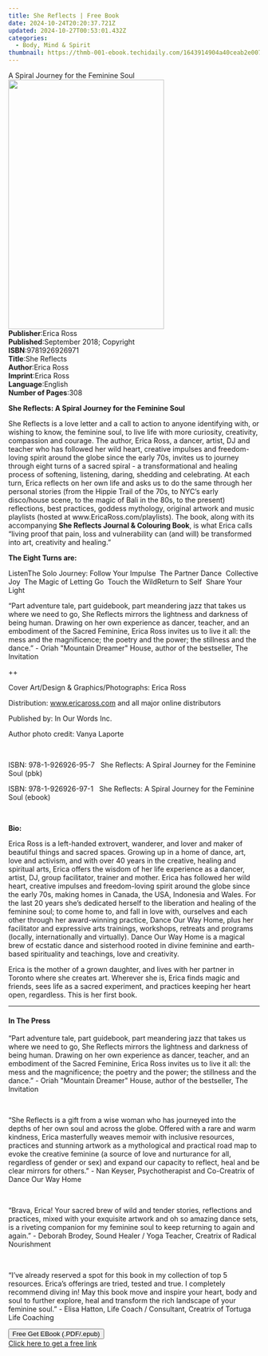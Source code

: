 ```yaml
---
title: She Reflects | Free Book
date: 2024-10-24T20:20:37.721Z
updated: 2024-10-27T00:53:01.432Z
categories:
  - Body, Mind & Spirit
thumbnail: https://thmb-001-ebook.techidaily.com/1643914904a40ceab2e00799776da6aa66f684657075fe7627eb911699b1e6f3.jpg
---
```

<main id="book-container">
  <div class="flex flex-col">
    <div class="book-brief flex-1 py-6 px-4 sm:p-6 md:py-10 md:px-8">
      <!-- brief-->
      <div class="book-brief-main">A Spiral Journey for the Feminine Soul</div>
    </div>
    <div
      class="book-meta-info flex-1 grid gap-4 col-start-1 col-end-3 row-start-1 sm:mb-6 sm:grid-cols-4 lg:gap-6 lg:col-start-2 lg:row-end-6 lg:row-span-6 lg:mb-0"
    >
      <div
        class="book-meta-info-left place-content-center mt-4 p-4 text-sm leading-6 col-start-2 col-span-2 dark:text-slate-400"
      >
        <img
          class="w-full h-500 object-cover rounded-lg sm:h-255 sm:col-span-2 lg:col-span-full"
          src="https://img-001-ebook.techidaily.com/92974eb765986374355de1814fa2182655fbf6ca52e7f9ff517d3a342794e8c9.jpg"
          alt=""
          width="312"
          height="500"
        />
      </div>
      <div
        class="book-meta-info-right mt-2 col-start-1 row-start-2 col-span-3 self-center"
      >
        <!-- meta data  -->
        <div class="flex flex-col px-4 md:px-8">
          <div class="flex-1">
            <strong>Publisher</strong>:<span class="px-2">Erica Ross</span>
          </div>
          <div class="flex-1">
            <strong>Published</strong>:<span class="px-2"
              >September 2018; Copyright</span
            >
          </div>
          <div class="flex-1">
            <strong>ISBN</strong>:<span class="px-2">9781926926971</span>
          </div>
          <div class="flex-1">
            <strong>Title</strong>:<span class="px-2">She Reflects</span>
          </div>
          <div class="flex-1">
            <strong>Author</strong>:<span class="px-2">Erica Ross</span>
          </div>
          <div class="flex-1">
            <strong>Imprint</strong>:<span class="px-2">Erica Ross</span>
          </div>
          <div class="flex-1">
            <strong>Language</strong>:<span class="px-2">English</span>
          </div>
          <div class="flex-1">
            <strong>Number of Pages</strong>:<span class="px-2">308</span>
          </div>
        </div>
      </div>
    </div>
    <div class="book-description flex-1 py-6 px-4 sm:p-6 md:py-10 md:px-8">
      <div class="book-description-main">
        <div accordion-content="" id="description">
          <p>
            <strong
              >She Reflects: A Spiral Journey for the Feminine Soul</strong
            >
          </p>
          <p>
            She Reflects is a love letter and a call to action to anyone
            identifying with, or wishing to know, the feminine soul, to live
            life with more curiosity, creativity, compassion and courage. The
            author, Erica Ross, a dancer, artist, DJ and teacher who has
            followed her wild heart, creative impulses and freedom-loving spirit
            around the globe since the early 70s, invites us to journey through
            eight turns of a sacred spiral - a transformational and healing
            process of softening, listening, daring, shedding and celebrating.
            At each turn, Erica reflects on her own life and asks us to do the
            same through her personal stories (from the Hippie Trail of the 70s,
            to NYC’s early disco/house scene, to the magic of Bali in the 80s,
            to the present) reflections, best practices, goddess mythology,
            original artwork and music playlists (hosted at
            www.EricaRoss.com/playlists). The book, along with its accompanying
            <strong>She Reflects Journal &amp; Colouring Book</strong>, is what
            Erica calls “living proof that pain, loss and vulnerability can (and
            will) be transformed into art, creativity and healing.”
          </p>
          <p><strong>The Eight Turns are:</strong></p>
          ListenThe Solo Journey: Follow Your Impulse&nbsp;&nbsp;The Partner
          Dance&nbsp;&nbsp;Collective Joy&nbsp;&nbsp;The Magic of Letting
          Go&nbsp;&nbsp;Touch the WildReturn to Self&nbsp;&nbsp;Share Your
          Light&nbsp;&nbsp;
          <p>
            “Part adventure tale, part guidebook, part meandering jazz that
            takes us where we need to go, She Reflects mirrors the lightness and
            darkness of being human. Drawing on her own experience as dancer,
            teacher, and an embodiment of the Sacred Feminine, Erica Ross
            invites us to live it all: the mess and the magnificence; the poetry
            and the power; the stillness and the dance.” - Oriah "Mountain
            Dreamer" House, author of the bestseller, The Invitation
          </p>
          <p>++</p>
          <p>Cover Art/Design &amp; Graphics/Photographs: Erica Ross</p>
          <p>
            Distribution: <u><span>www.ericaross.com</span></u> and all major
            online distributors
          </p>
          <p>Published by: In Our Words Inc.</p>
          <p>Author photo credit:&nbsp;Vanya Laporte</p>
          <p>&nbsp;</p>
          <p>
            ISBN: 978-1-926926-95-7&nbsp;&nbsp; She Reflects: A Spiral Journey
            for the Feminine Soul (pbk)
          </p>
          <p>
            ISBN: 978-1-926926-97-1&nbsp;&nbsp; She Reflects: A Spiral Journey
            for the Feminine Soul (ebook)
          </p>
          <p>&nbsp;</p>
          <p><strong>Bio:</strong></p>
          <p>
            Erica Ross is a left-handed extrovert, wanderer, and lover and maker
            of beautiful things and sacred spaces. Growing up in a home of
            dance, art, love and activism, and with over 40 years in the
            creative, healing and spiritual arts, Erica offers the wisdom of her
            life experience as a dancer, artist, DJ, group facilitator, trainer
            and mother. Erica has followed her wild heart, creative impulses and
            freedom-loving spirit around the globe since the early 70s, making
            homes in Canada, the USA, Indonesia and Wales. For the last 20 years
            she’s dedicated herself to the liberation and healing of the
            feminine soul; to come home to, and fall in love with, ourselves and
            each other through her award-winning practice, Dance Our Way Home,
            plus her facilitator and expressive arts trainings, workshops,
            retreats and programs (locally, internationally and virtually).
            Dance Our Way Home is a magical brew of ecstatic dance and
            sisterhood rooted in divine feminine and earth-based spirituality
            and teachings, love and creativity.
          </p>
          <p>
            Erica is the mother of a grown daughter, and lives with her partner
            in Toronto where she creates art. Wherever she is, Erica finds magic
            and friends, sees life as a sacred experiment, and practices keeping
            her heart open, regardless. This is her first book.
          </p>
        </div>
        <div class="accordion-fader"></div>
      </div>
    </div>
    <div class="book-excerpts flex-1 py-6 px-4 sm:p-6 md:py-10 md:px-8">
      <!-- excerpts-->
      <div class="book-excerpts-main">
        <hr />
        <h4 class="placeholder placeholder-heading">
          <span>In The Press</span>
        </h4>
        <p></p>
        <p>
          “Part adventure tale, part guidebook, part meandering jazz that takes
          us where we need to go, She Reflects mirrors the lightness and
          darkness of being human. Drawing on her own experience as dancer,
          teacher, and an embodiment of the Sacred Feminine, Erica Ross invites
          us to live it all: the mess and the magnificence; the poetry and the
          power; the stillness and the dance.” - Oriah "Mountain Dreamer" House,
          author of the bestseller, The Invitation
        </p>
        <p>&nbsp;</p>
        <p>
          “She Reflects is a gift from a wise woman who has journeyed into the
          depths of her own soul and across the globe. Offered with a rare and
          warm kindness, Erica masterfully weaves memoir with inclusive
          resources, practices and stunning artwork as a mythological and
          practical road map to evoke the creative feminine (a source of love
          and nurturance for all, regardless of gender or sex) and expand our
          capacity to reflect, heal and be clear mirrors for others.” - Nan
          Keyser, Psychotherapist and Co-Creatrix of Dance Our Way Home
        </p>
        <p>&nbsp;</p>
        <p>
          “Brava, Erica! Your sacred brew of wild and tender stories,
          reflections and practices, mixed with your exquisite artwork and oh so
          amazing dance sets, is a riveting companion for my feminine soul to
          keep returning to again and again.” - Deborah Brodey, Sound Healer /
          Yoga Teacher, Creatrix of Radical Nourishment
        </p>
        <p>&nbsp;</p>
        <p>
          “I’ve already reserved a spot for this book in my collection of top 5
          resources. Erica’s offerings are tried, tested and true. I completely
          recommend diving in! May this book move and inspire your heart, body
          and soul to further explore, heal and transform the rich landscape of
          your feminine soul.” - Elisa Hatton, Life Coach / Consultant, Creatrix
          of Tortuga Life Coaching
        </p>
        <p></p>
      </div>
    </div>
    <div
      class="book-about-author flex-1 py-6 px-4 sm:p-6 md:py-10 md:px-8"
    ></div>
    <div class="book-free-get flex-1 py-6 px-4 sm:p-6 md:py-10 md:px-8">
      <button
        id="btn-free-get"
        class="bg-blue-500 hover:bg-blue-700 text-white font-bold py-2 px-4 rounded"
      >
        Free Get EBook (.PDF/.epub)
      </button>
      <div id="countdown-display" class="px-2 text-lg mt-2"></div>
      <a
        id="free-link"
        class="hidden bg-blue-500 hover:bg-blue-700 text-white font-bold py-2 px-4 rounded"
        href="https://www.ebooks.com/en-us/book/209864025/she-reflects/erica-ross/"
        target="_blank"
        >Click here to get a free link</a
      >
    </div>
    <script>
      let countdownTime = 0;
      let countdownInterval = null;
      document
        .getElementById('btn-free-get')
        .addEventListener('click', startCountdown);
      function startCountdown() {
        countdownTime = new Date().getTime() + 60000 * 3;
        countdownInterval = setInterval(updateCountdown, 1000);
        document.getElementById('btn-free-get').disabled = true;
        document
          .getElementById('btn-free-get')
          .classList.add('bg-gray-500', 'cursor-not-allowed');
      }
      function updateCountdown() {
        let currentTime = new Date().getTime();
        let timeLeft = countdownTime - currentTime;
        let secondsLeft = Math.floor(timeLeft / 1000);
        document.getElementById('countdown-display').innerHTML =
          `Remaining time: ${secondsLeft} seconds.`;
        if (secondsLeft <= 0) {
          clearInterval(countdownInterval);
          document.getElementById('btn-free-get').classList.add('hidden');
          document.getElementById('free-link').classList.remove('hidden');
          document.getElementById('countdown-display').innerHTML = '';
        }
      }
    </script>
  </div>
</main>

<ins class="adsbygoogle"
      style="display:block"
      data-ad-client="ca-pub-7571918770474297"
      data-ad-slot="8358498916"
      data-ad-format="auto"
      data-full-width-responsive="true"></ins>
    